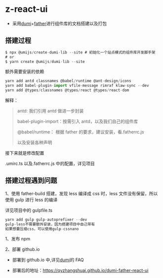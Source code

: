 # z-react-ui

- 采用[dumi](https://d.umijs.org/zh-CN)+[father](https://github.com/umijs/father)进行组件库的文档搭建以及打包

## 搭建过程

```js
$ npx @umijs/create-dumi-lib --site # 初始化一个站点模式的组件库开发脚手架
# or
$ yarn create @umijs/dumi-lib --site
```

额外需要安装的依赖

```js
yarn add antd classnames @babel/runtime @ant-design/icons
yarn add babel-plugin-import vfile-message rimraf klaw-sync --dev
yarn add @types/classnames @types/react @types/react-dom

```

解释：

> antd: 我们引用 antd 做进一步封装
>
> babel-plugin-import：按需引入 antd，以及我们自己的组件库
>
> @babel/runtime： 根据 father 的要求，建议安装，看.fatherrc.js
>
> 以及安装各种声明

接下来就是修改配置

.umirc.ts 以及.fatherrc.js 中的配置，详见项目

## 搭建过程遇到问题

1、使用 father-build 搭建，发现 less 编译成 css 时，less 文件没有保留，所以使用 gulp 进行 less 的编译

详见项目中的 gulpfile.ts

```js
yarn add gulp gulp-autoprefixer --dev
gulp-less不需要额外安装，因为搭建项目中自己带有
如果想要压缩css，可以使用gulp-cssnano
```

1、发布 npm

2、部署 github.io

- 部署到 github.io 中,详见[dumi](https://d.umijs.org/zh-CN/guide/faq)的 FAQ

- 部署后的地址：https://qyzhangshuai.github.io/dumi-father-react-ui
